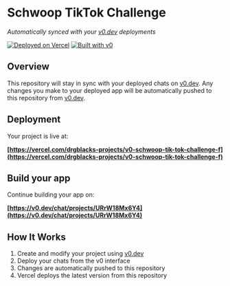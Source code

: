 # Schwoop TikTok Challenge

*Automatically synced with your [v0.dev](https://v0.dev) deployments*

[![Deployed on Vercel](https://img.shields.io/badge/Deployed%20on-Vercel-black?style=for-the-badge&logo=vercel)](https://vercel.com/drgblacks-projects/v0-schwoop-tik-tok-challenge-f)
[![Built with v0](https://img.shields.io/badge/Built%20with-v0.dev-black?style=for-the-badge)](https://v0.dev/chat/projects/URrW18Mx6Y4)

## Overview

This repository will stay in sync with your deployed chats on [v0.dev](https://v0.dev).
Any changes you make to your deployed app will be automatically pushed to this repository from [v0.dev](https://v0.dev).

## Deployment

Your project is live at:

**[https://vercel.com/drgblacks-projects/v0-schwoop-tik-tok-challenge-f](https://vercel.com/drgblacks-projects/v0-schwoop-tik-tok-challenge-f)**

## Build your app

Continue building your app on:

**[https://v0.dev/chat/projects/URrW18Mx6Y4](https://v0.dev/chat/projects/URrW18Mx6Y4)**

## How It Works

1. Create and modify your project using [v0.dev](https://v0.dev)
2. Deploy your chats from the v0 interface
3. Changes are automatically pushed to this repository
4. Vercel deploys the latest version from this repository
